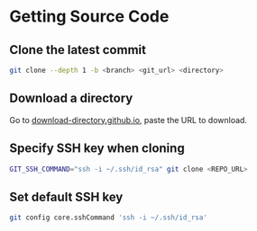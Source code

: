 # Getting Source Code

## Clone the latest commit

```sh
git clone --depth 1 -b <branch> <git_url> <directory>
```


## Download a directory

Go to [download-directory.github.io](https://download-directory.github.io/), paste the URL to download.



## Specify SSH key when cloning

```sh
GIT_SSH_COMMAND="ssh -i ~/.ssh/id_rsa" git clone <REPO_URL>
```


## Set default SSH key

```sh
git config core.sshCommand 'ssh -i ~/.ssh/id_rsa'
```
